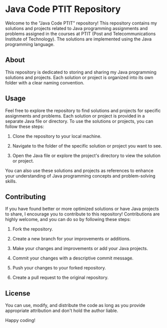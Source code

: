# Java Code PTIT Repository

Welcome to the "Java Code PTIT" repository! This repository contains my solutions and projects related to Java programming assignments and problems assigned in the courses at PTIT (Post and Telecommunications Institute of Technology). The solutions are implemented using the Java programming language.

## About

This repository is dedicated to storing and sharing my Java programming solutions and projects. Each solution or project is organized into its own folder with a clear naming convention.

## Usage

Feel free to explore the repository to find solutions and projects for specific assignments and problems. Each solution or project is provided in a separate Java file or directory. To use the solutions or projects, you can follow these steps:

1. Clone the repository to your local machine.

2. Navigate to the folder of the specific solution or project you want to see.

3. Open the Java file or explore the project's directory to view the solution or project.

You can also use these solutions and projects as references to enhance your understanding of Java programming concepts and problem-solving skills.

## Contributing

If you have found better or more optimized solutions or have Java projects to share, I encourage you to contribute to this repository! Contributions are highly welcome, and you can do so by following these steps:

1. Fork the repository.

2. Create a new branch for your improvements or additions.

3. Make your changes and improvements or add your Java projects.

4. Commit your changes with a descriptive commit message.

5. Push your changes to your forked repository.

6. Create a pull request to the original repository.

## License

You can use, modify, and distribute the code as long as you provide appropriate attribution and don't hold the author liable.

Happy coding!
